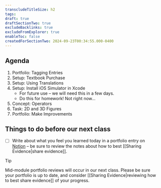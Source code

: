 ```yaml
---
transcludeTitleSize: h2
tags:
draft: true
draftSectionTwo: true
excludeBacklinks: true
excludeFromExplorer: true
enableToc: false
createdForSectionTwo: 2024-09-23T00:34:55.000-0400
---
```

## Agenda
1. Portfolio: Tagging Entries
2. Setup: Textbook Purchase
3. Setup: Using Translations
4. Setup: Install iOS Simulator in Xcode
	- For future use – we will need this in a few days.
	- Do this for homework! Not right now...
5. Concept: Operators
6. Task: 2D and 3D Figures
7. Portfolio: Make Improvements

## Things to do before our next class
- [ ] Write about what you feel you learned today in a portfolio entry on [Notion](https://notion.so) – be sure to review the notes about how to best [[Sharing Evidence|share evidence]].

> [!TIP]
> 
> Mid-module portfolio reviews will occur in our next class. Please be sure your portfolio is up to date, and consider [[Sharing Evidence|reviewing how to best share evidence]] of your progress.